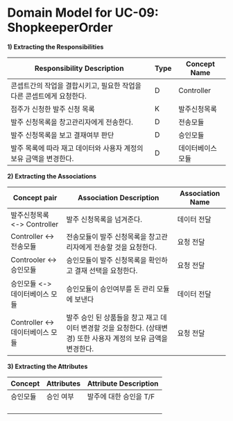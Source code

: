 # Domain Model for UC-09: ShopkeeperOrder

**1) Extracting the Responsibilities**

| Responsibility Description                                   | Type | Concept Name |
| ------------------------------------------------------------ | ---- | ------------ |
| 콘셉트간의 작업을 결합시키고, 필요한 작업을 다른 콘셉트에게 요청한다.  |  D  | Controller   |
| 점주가 신청한 발주 신청 목록        | K   | 발주신청목록    |
| 발주 신청목록을 창고관리자에게 전송한다.  | D  | 전송모듈     |
| 발주 신청목록을 보고 결재여부 판단   |  D   | 승인모듈   |
| 발주 목록에 따라 재고 데이터와 사용자 계정의 보유 금액을 변경한다.        | D    | 데이터베이스 모듈  |

**2) Extracting the Associations**

| Concept pair | Association Description | Association Name |
| ------------------ | ----------------------- | ---------------- |
| 발주신청목록 <-> Controller | 발주 신청목록을 넘겨준다.     | 데이터 전달 |
| Controller <-> 전송모듈   | 전송모듈이 발주 신청목록을 창고관리자에게 전송할 것을 요청한다.   | 요청 전달 |
| Controoler <-> 승인모듈   | 승인모듈이 발주 신청목록을 확인하고 결재 선택을 요청한다.      | 요청 전달    |
| 승인모듈 <-> 데이터베이스 모듈  | 승인모듈이 승인여부를 돈 관리 모듈에 보낸다  | 데이터 전달      |
| Controller <-> 데이터베이스 모듈  | 발주 승인 된 상품들을 창고 재고 데이터 변경할 것을 요청한다. (상태변경) 또한 사용자 계정의 보유 금액을 변경한다.   |   요청 전달  |  

**3) Extracting the Attributes**

| Concept | Attributes | Attribute Description |
| ------- | ---------- | --------------------- |
| 승인모듈  | 승인 여부  | 발주에 대한 승인을 T/F   |
|   | |                       |
|         |            |                       |
|         |            |                       |
|         |            |                       |
